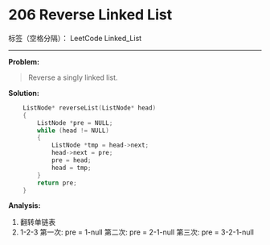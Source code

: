 # 206 Reverse Linked List

标签（空格分隔）： LeetCode Linked_List

---

**Problem:**
>   Reverse a singly linked list.

**Solution:**
```cpp
	ListNode* reverseList(ListNode* head)
	{
		ListNode *pre = NULL;
		while (head != NULL)
		{
			ListNode *tmp = head->next;
			head->next = pre;
			pre = head;
			head = tmp;
		}
		return pre;
	}
```
**Analysis:**

 1. 翻转单链表
 2. 1-2-3
    第一次: pre = 1-null
    第二次: pre = 2-1-null
    第三次: pre = 3-2-1-null
